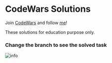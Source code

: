 # CodeWars Solutions
Join [CodeWars](https://www.codewars.com/dashboard) and follow [me](https://www.codewars.com/users/iamdennshi)!

These solutions for education purpose only.  
### Change the branch to see the solved task

![info](https://user-images.githubusercontent.com/89966869/206546307-cb2f9f41-b16f-4012-ae78-e1dcc31d937c.gif)
